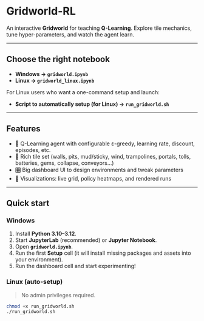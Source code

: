 # Gridworld-RL

An interactive **Gridworld** for teaching **Q-Learning**. Explore tile mechanics, tune hyper-parameters, and watch the agent learn.

---

## Choose the right notebook

- **Windows → `gridworld.ipynb`**
- **Linux   → `gridworld_linux.ipynb`**

For Linux users who want a one-command setup and launch:

- **Script to automatically setup (for Linux) → `run_gridworld.sh`**

---

## Features

- 🧠 Q-Learning agent with configurable ε-greedy, learning rate, discount, episodes, etc.
- 🧩 Rich tile set (walls, pits, mud/sticky, wind, trampolines, portals, tolls, batteries, gems, collapse, conveyors…)
- 🎛️ Big dashboard UI to design environments and tweak parameters
- 🎥 Visualizations: live grid, policy heatmaps, and rendered runs

---

## Quick start

### Windows
1. Install **Python 3.10–3.12**.
2. Start **JupyterLab** (recommended) or **Jupyter Notebook**.
3. Open **`gridworld.ipynb`**.
4. Run the first **Setup** cell (it will install missing packages and assets into your environment).
5. Run the dashboard cell and start experimenting!

### Linux (auto-setup)
> No admin privileges required.

```bash
chmod +x run_gridworld.sh
./run_gridworld.sh
